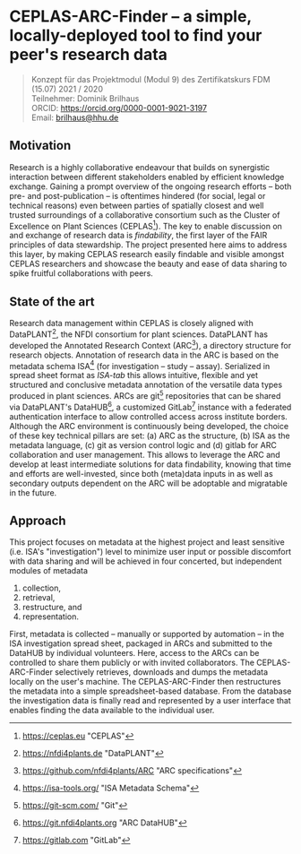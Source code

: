 
<!-- 
pandoc README.md \
    -V linkcolor:blue \
    -V geometry:a4paper \
    -V geometry:margin=1.5cm \
    --pdf-engine=xelatex -o 20220302_ZKFDM_Modul9_Konzept_Brilhaus.pdf
-->

# CEPLAS-ARC-Finder &ndash; a simple, locally-deployed tool to find your peer's research data

> Konzept für das Projektmodul (Modul 9) des Zertifikatskurs FDM (15.07) 2021 / 2020  
> Teilnehmer: Dominik Brilhaus  
> ORCID: <https://orcid.org/0000-0001-9021-3197>  
> Email: brilhaus@hhu.de

## Motivation

Research is a highly collaborative endeavour that builds on synergistic interaction between different stakeholders enabled by efficient knowledge exchange. Gaining a prompt overview of the ongoing research efforts &ndash; both pre- and post-publication &ndash; is oftentimes hindered (for social, legal or technical reasons) even between parties of spatially closest and well trusted surroundings of a collaborative consortium such as the Cluster of Excellence on Plant Sciences (CEPLAS[^CEPLAS]). The key to enable discussion on and exchange of research data is *findability*, the first layer of the FAIR principles of data stewardship. The project presented here aims to address this layer, by making CEPLAS research easily findable and visible amongst CEPLAS researchers and showcase the beauty and ease of data sharing to spike fruitful collaborations with peers.

## State of the art

Research data management within CEPLAS is closely aligned with DataPLANT[^DataPLANT], the NFDI consortium for plant sciences. DataPLANT has developed the Annotated Research Context (ARC[^ARC]), a directory structure for research objects. Annotation of research data in the ARC is based on the metadata schema ISA[^ISA] (for investigation &ndash; study &ndash; assay). Serialized in spread sheet format as *ISA-tab* this allows intuitive, flexible and yet structured and conclusive metadata annotation of the versatile data types produced in plant sciences. ARCs are git[^git] repositories that can be shared via DataPLANT's DataHUB[^DataHUB], a customized GitLab[^GitLab] instance with a federated authentication interface to allow controlled access across institute borders.
Although the ARC environment is continuously being developed, the choice of these key technical pillars are set: (a) ARC as the structure, (b) ISA as the metadata language, (c) git as version control logic and (d) gitlab for ARC collaboration and user management. This allows to leverage the ARC and develop at least intermediate solutions for data findability, knowing that time and efforts are well-invested, since both (meta)data inputs in as well as secondary outputs dependent on the ARC will be adoptable and migratable in the future.

## Approach

This project focuses on metadata at the highest project and least sensitive (i.e. ISA's "investigation") level to minimize user input or possible discomfort with data sharing and will be achieved in four concerted, but independent modules of metadata

1. collection,
1. retrieval,
1. restructure, and
1. representation.

First, metadata is collected &ndash; manually or supported by automation &ndash; in the ISA investigation spread sheet, packaged in ARCs and submitted to the DataHUB by individual volunteers. Here, access to the ARCs can be controlled to share them publicly or with invited collaborators. The CEPLAS-ARC-Finder selectively retrieves, downloads and dumps the metadata locally on the user's machine. The CEPLAS-ARC-Finder then restructures the metadata into a simple spreadsheet-based database. From the database the investigation data is finally read and represented by a user interface that enables finding the data available to the individual user.

<!-- Footnotes -->

[^CEPLAS]: <https://ceplas.eu> "CEPLAS"
[^DataPLANT]: <https://nfdi4plants.de> "DataPLANT"
[^DataHUB]: <https://git.nfdi4plants.org> "ARC DataHUB"
[^ARC]: <https://github.com/nfdi4plants/ARC> "ARC specifications"
[^ISA]: <https://isa-tools.org/> "ISA Metadata Schema"
[^git]: <https://git-scm.com/> "Git"
[^GitLab]: <https://gitlab.com> "GitLab"

<!-- 
### Motivation

Research is a highly collaborative endeavour that builds on the synergistic interaction and structured knowledge exchange between different stakeholders. Gaining a prompt overview of the ongoing research efforts &ndash; both pre and post publication &ndash; is oftentimes bothersome even between parties of the (spatially) closest and most trusted surroundings of a collaborative consortium. This also holds true for the Cluster of Excellence on Plant Sciences (-> [CEPLAS][CEPLAS]), a large research cluster focused on fundamental plant sciences that involves researchers at four institutes in Cologne and Düsseldorf, including two universities and two research institutes. Here, exchange on (un)published results occurs mostly in conventional formats, including direct communication between peers via email, instant messaging, virtual and live (personal or group) meetings or in more formal contexts such as reports, symposia and research area meetings and frequently focuses on research outputs only 

. As this exchange frequently happens only in more advanced project stages, CEPLAS under-explores its opportunities of collaboration between close peers especially on ***un***published data. This can be explained by versatile e.g. social, legal or technical reasons, which I try to address with good data management based on the FAIR principles of data stewardship. The project presented here addresses ***findability***, making CEPLAS research easily visible amongst CEPLAS researchers. 

Two technical implementations originating from the development of the semantic web 

a) structure, schema, metadata representation 
b) comprehension by the use of ontologies 
c) Sharing 

At the technical heart of FAIR implementation lies 
at least the latter shall be feasibly solved by implementation of the 

Lack of (1) a metadata annotation schema that is flexible and yet conclusive enough to accommodate the most versatile data types and 

as well as finding a proper repository to host the (unpublished) metadata securely and accessible to interested parties across  is challenging. 

Until recently, selecting a (unified) format for metadata description and storage within 

- as well as finding a proper repository to host the (unpublished) metadata securely and accessible to interested parties across institute borders is challenging. 
- However, with the advent of [DataPLANT][DataPLANT], the NFDI consortium for plant sciences, 

-->
